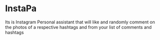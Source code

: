 # InstaPa
Its is Instagram Personal assistant that will like and randomly comment on the photos of a respective hashtags and from your list of comments and hashtags 
